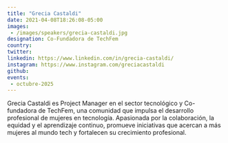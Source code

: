 ```yaml
---
title: "Grecia Castaldi"
date: 2021-04-08T18:26:08-05:00
images: 
 - /images/speakers/grecia-castaldi.jpg
designation: Co-Fundadora de TechFem
country: 
twitter: 
linkedin: https://www.linkedin.com/in/grecia-castaldi/
instagram: https://www.instagram.com/greciacastaldi
github: 
events: 
 - octubre-2025
---
```


Grecia Castaldi es Project Manager en el sector tecnológico y Co-fundadora de TechFem, una comunidad que impulsa el desarrollo profesional de mujeres en tecnología. Apasionada por la colaboración, la equidad y el aprendizaje continuo, promueve iniciativas que acercan a más mujeres al mundo tech y fortalecen su crecimiento profesional.